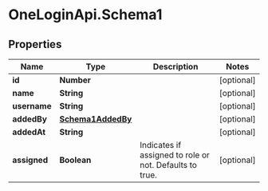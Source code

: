 # OneLoginApi.Schema1

## Properties

Name | Type | Description | Notes
------------ | ------------- | ------------- | -------------
**id** | **Number** |  | [optional] 
**name** | **String** |  | [optional] 
**username** | **String** |  | [optional] 
**addedBy** | [**Schema1AddedBy**](Schema1AddedBy.md) |  | [optional] 
**addedAt** | **String** |  | [optional] 
**assigned** | **Boolean** | Indicates if assigned to role or not. Defaults to true. | [optional] 


